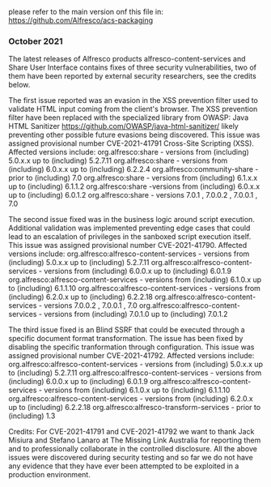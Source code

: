please refer to the main version onf this file in: https://github.com/Alfresco/acs-packaging 

### October 2021

The latest releases of Alfresco products alfresco-content-services and Share User Interface contains fixes of three security vulnerabilities, two of them have been reported by external security researchers, see the credits below.

The first issue reported was an evasion in the XSS prevention filter used to validate HTML input coming from the client's browser. The XSS prevention filter have been replaced with the specialized library from OWASP: Java HTML Sanitizer https://github.com/OWASP/java-html-sanitizer/  likely preventing other possible future evasions being discovered. This issue was assigned provisional number CVE-2021-41791 Cross-Site Scripting (XSS). Affected versions include:
org.alfresco:share - versions from (including) 5.0.x.x up to (including) 5.2.7.11
org.alfresco:share - versions from (including) 6.0.x.x up to (including) 6.2.2.4
org.alfresco:community-share - prior to (including) 7.0
org.alfresco:share - versions from (including) 6.1.x.x up to (including) 6.1.1.2
org.alfresco:share -versions from (including)  6.0.x.x up to (including) 6.0.1.2
org.alfresco:share - versions 7.0.1 , 7.0.0.2 , 7.0.0.1 , 7.0

The second issue fixed was in the business logic around script execution. Additional validation was implemented preventing edge cases that could lead to an escalation of privileges in the sanboxed script execution itself. This issue was assigned provisional number CVE-2021-41790. Affected versions include:
org.alfresco:alfresco-content-services - versions from (including) 5.0.x.x up to (including)  5.2.7.11
org.alfresco:alfresco-content-services - versions from (including) 6.0.0.x up to (including)  6.0.1.9
org.alfresco:alfresco-content-services - versions from (including) 6.1.0.x up to (including)  6.1.1.10
org.alfresco:alfresco-content-services - versions from (including) 6.2.0.x up to (including)  6.2.2.18
org.alfresco:alfresco-content-services - versions 7.0.0.2 , 7.0.0.1 , 7.0
org.alfresco:alfresco-content-services - versions from (including) 7.0.1.0 up to (including) 7.0.1.2

The third issue fixed is an Blind SSRF that could be executed through a specific document format transformation. The issue has been fixed by disabling the specific tranformation through configuration. This issue was assigned provisional number CVE-2021-41792. Affected versions include:
org.alfresco:alfresco-content-services - versions from (including) 5.0.x.x up to (including) 5.2.7.11
org.alfresco:alfresco-content-services - versions from (including) 6.0.0.x up to (including) 6.0.1.9
org.alfresco:alfresco-content-services - versions from (including) 6.1.0.x up to (including) 6.1.1.10
org.alfresco:alfresco-content-services - versions from (including) 6.2.0.x up to (including) 6.2.2.18
org.alfresco:alfresco-transform-services - prior to (including) 1.3

Credits:
For CVE-2021-41791 and CVE-2021-41792 we want to thank Jack Misiura and Stefano Lanaro at The Missing Link Australia for reporting them and to professionally collaborate in the controlled disclosure. All the above issues were discovered during security testing and so far we do not have any evidence that they have ever been attempted to be exploited in a production environment.

